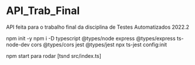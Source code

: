 # API_Trab_Final
API feita para o trabalho final da disciplina de Testes Automatizados 2022.2 

npm init -y
npm i -D typescript @types/node express @types/express ts-node-dev cors @types/cors jest @types/jest
npx ts-jest config:init

npm start para rodar [tsnd src/index.ts]
